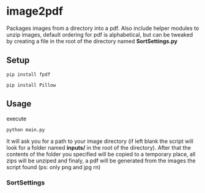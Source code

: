 # image2pdf

Packages images from a directory into a pdf. Also include helper modules to unzip images, default ordering for pdf is alphabetical, but can be tweaked by creating a file in the root of the directory named **SortSettings.py**

Setup
-----
``pip install fpdf``

``pip install Pillow``

Usage
-----

execute

``python main.py``

It will ask you for a path to your image directory (if left blank the script will look for a folder named **inputs/** in the root of the directory). After that the contents of the folder you specified will be copied to a temporary place, all zips will be unziped and finaly, a pdf will be generated from the images the script found (ps: only png and jpg rn)

### SortSettings
